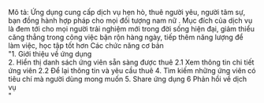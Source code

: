 Mô tả: Ứng dụng cung cấp dịch vụ hẹn hò, thuê người yêu, người tâm sự, bạn đồng hành hợp pháp cho mọi đối tượng nam nữ  . Mục đích của dịch vụ là đem tới cho mọi người trải nghiệm mới trong đời sống hiện đại, giảm thiểu căng thẳng trong công việc bận rộn hàng ngày, tiếp thêm năng lượng để làm việc, học tập tốt hơn
Các chức năng cơ bản								
	"1. Giới thiệu về ứng dụng        
2. Hiển thị danh sách ứng viên sẵn sàng được thuê
        2.1 Xem thông tin chi tiết ứng viên 
        2.2 Để lại thông tin và yêu cầu thuê
4. Tìm kiếm những ứng viên có tiêu chí mà người dùng mong muốn 
5. Share ứng dụng 
6 Phản hồi về dịch vụ     
"							
